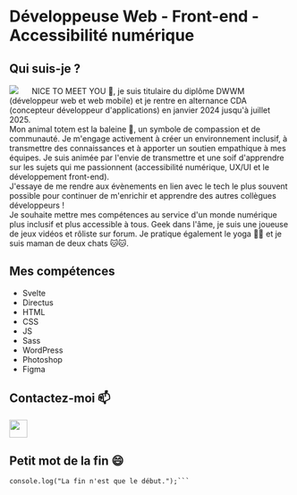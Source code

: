# Développeuse Web - Front-end - Accessibilité numérique

## Qui suis-je ?

<p align="left">
  <img src="https://i.ibb.co/zGfwd4R/f5160cce99aa3bef51506e533ba0a446-1-removebg-preview.png" width="auto" />
  <span style="margin-left: 20px;">
    NICE TO MEET YOU 👋, je suis titulaire du diplôme DWWM (développeur web et web mobile) et je rentre en alternance CDA (concepteur développeur d'applications) en janvier 2024 jusqu'à juillet 2025.
    </br>  
Mon animal totem est la baleine 🐋, un symbole de compassion et de communauté. Je m'engage activement à créer un environnement inclusif, à transmettre des connaissances et à apporter un soutien empathique à mes équipes. Je suis animée par l'envie de transmettre et une soif d'apprendre sur les sujets qui me passionnent (accessibilité numérique, UX/UI et le développement front-end).
    </br> 
J'essaye de me rendre aux évènements en lien avec le tech le plus souvent possible pour continuer de m'enrichir et apprendre des autres collègues développeurs !
    </br> 
Je souhaite mettre mes compétences au service d'un monde numérique plus inclusif et plus accessible à tous. Geek dans l'âme, je suis une joueuse de jeux vidéos et rôliste sur forum. Je pratique également le yoga 🧘‍♀️ et je suis maman de deux chats 🐱🐱.
  </span>
</p>

## Mes compétences

- Svelte
- Directus
- HTML
- CSS
- JS
- Sass
- WordPress
- Photoshop
- Figma

## Contactez-moi 📫

<p align="left"><a href="https://www.linkedin.com/in/tamara-violeau" target="_blank" rel="noreferrer"><img src="https://raw.githubusercontent.com/danielcranney/readme-generator/main/public/icons/socials/linkedin.svg" width="32" height="32" /></a></p>

## Petit mot de la fin 😄

```console.log("Merci d'avoir visité mon profil !");
console.log("La fin n'est que le début.");```
